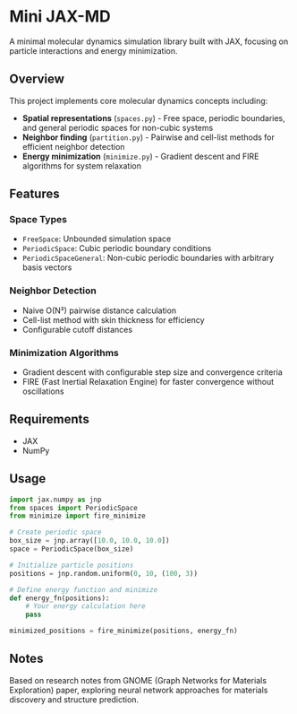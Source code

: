 # Mini JAX-MD

A minimal molecular dynamics simulation library built with JAX, focusing on particle interactions and energy minimization.

## Overview

This project implements core molecular dynamics concepts including:

- **Spatial representations** (`spaces.py`) - Free space, periodic boundaries, and general periodic spaces for non-cubic systems
- **Neighbor finding** (`partition.py`) - Pairwise and cell-list methods for efficient neighbor detection
- **Energy minimization** (`minimize.py`) - Gradient descent and FIRE algorithms for system relaxation

## Features

### Space Types
- `FreeSpace`: Unbounded simulation space
- `PeriodicSpace`: Cubic periodic boundary conditions
- `PeriodicSpaceGeneral`: Non-cubic periodic boundaries with arbitrary basis vectors

### Neighbor Detection
- Naive O(N²) pairwise distance calculation
- Cell-list method with skin thickness for efficiency
- Configurable cutoff distances

### Minimization Algorithms
- Gradient descent with configurable step size and convergence criteria
- FIRE (Fast Inertial Relaxation Engine) for faster convergence without oscillations

## Requirements

- JAX
- NumPy

## Usage

```python
import jax.numpy as jnp
from spaces import PeriodicSpace
from minimize import fire_minimize

# Create periodic space
box_size = jnp.array([10.0, 10.0, 10.0])
space = PeriodicSpace(box_size)

# Initialize particle positions
positions = jnp.random.uniform(0, 10, (100, 3))

# Define energy function and minimize
def energy_fn(positions):
    # Your energy calculation here
    pass

minimized_positions = fire_minimize(positions, energy_fn)
```

## Notes

Based on research notes from GNOME (Graph Networks for Materials Exploration) paper, exploring neural network approaches for materials discovery and structure prediction.